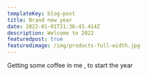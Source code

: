 ```yaml
---
templateKey: blog-post
title: Brand new year
date: 2022-01-01T21:36:43.414Z
description: Welcome to 2022
featuredpost: true
featuredimage: /img/products-full-width.jpg
---
```

Getting some coffee in me , to start the year